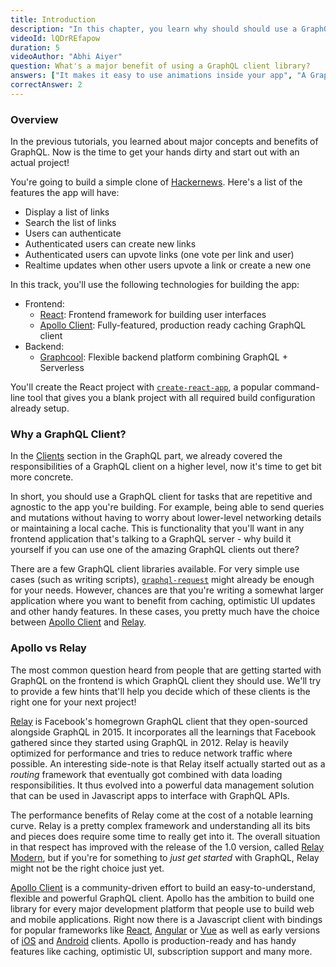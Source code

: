 ```yaml
---
title: Introduction
description: "In this chapter, you learn why should should use a GraphQL client library."
videoId: lQDrREfapow
duration: 5
videoAuthor: "Abhi Aiyer"
question: What's a major benefit of using a GraphQL client library?
answers: ["It makes it easy to use animations inside your app", "A GraphQL client is mainly used to improve security", "It saves you from writing infrastructure code for networking and caching", "GraphQL clients don't provide actual advantages but it's always good to use 3rd party libraries"]
correctAnswer: 2
---
```



### Overview

In the previous tutorials, you learned about major concepts and benefits of GraphQL. Now is the time to get your hands dirty and start out with an actual project!

You're going to build a simple clone of [Hackernews](https://news.ycombinator.com/). Here's a list of the features the app will have:

- Display a list of links
- Search the list of links
- Users can authenticate
- Authenticated users can create new links
- Authenticated users can upvote links (one vote per link and user)
- Realtime updates when other users upvote a link or create a new one

In this track, you'll use the following technologies for building the app:

- Frontend:
    - [React](https://facebook.github.io/react/): Frontend framework for building user interfaces
    - [Apollo Client](https://github.com/apollographql/apollo-client): Fully-featured, production ready caching GraphQL client
- Backend:
    - [Graphcool](https://www.graph.cool/): Flexible backend platform combining GraphQL + Serverless

You'll create the React project with [`create-react-app`](https://github.com/facebookincubator/create-react-app), a popular command-line tool that gives you a blank project with all required build configuration already setup.


### Why a GraphQL Client?

In the [Clients](/advanced/0-clients/) section in the GraphQL part, we already covered the responsibilities of a GraphQL client on a higher level, now it's time to get bit more concrete.

In short, you should use a GraphQL client for tasks that are repetitive and agnostic to the app you're building. For example, being able to send queries and mutations without having to worry about lower-level networking details or maintaining a local cache. This is functionality that you'll want in any frontend application that's talking to a GraphQL server - why build it yourself if you can use one of the amazing GraphQL clients out there?

There are a few GraphQL client libraries available. For very simple use cases (such as writing scripts), [`graphql-request`](https://github.com/graphcool/graphql-request) might already be enough for your needs. However, chances are that you're writing a somewhat larger application where you want to benefit from caching, optimistic UI updates and other handy features. In these cases, you pretty much have the choice between [Apollo Client](https://github.com/apollographql/apollo-client) and [Relay](https://facebook.github.io/relay/).


### Apollo vs Relay

The most common question heard from people that are getting started with GraphQL on the frontend is which GraphQL client they should use. We'll try to provide a few hints that'll help you decide which of these clients is the right one for your next project!

[Relay](https://facebook.github.io/relay/) is Facebook's homegrown GraphQL client that they open-sourced alongside GraphQL in 2015. It incorporates all the learnings that Facebook gathered since they started using GraphQL in 2012. Relay is heavily optimized for performance and tries to reduce network traffic where possible. An interesting side-note is that Relay itself actually started out as a _routing_ framework that eventually got combined with data loading responsibilities. It thus evolved into a powerful data management solution that can be used in Javascript apps to interface with GraphQL APIs.

The performance benefits of Relay come at the cost of a notable learning curve. Relay is a pretty complex framework and understanding all its bits and pieces does require some time to really get into it. The overall situation in that respect has improved with the release of the 1.0 version, called [Relay Modern](https://facebook.github.io/relay/docs/relay-modern.html), but if you're for something to _just get started_ with GraphQL, Relay might not be the right choice just yet. 

[Apollo Client](https://github.com/apollographql/apollo-client) is a community-driven effort to build an easy-to-understand, flexible and powerful GraphQL client. Apollo has the ambition to build one library for every major development platform that people use to build web and mobile applications. Right now there is a Javascript client with bindings for popular frameworks like [React](https://github.com/apollographql/react-apollo), [Angular](https://github.com/apollographql/apollo-angular) or [Vue](https://github.com/Akryum/vue-apollo) as well as early versions of [iOS](https://github.com/apollographql/apollo-ios) and [Android](https://github.com/apollographql/apollo-android) clients. Apollo is production-ready and has handy features like caching, optimistic UI, subscription support and many more.

